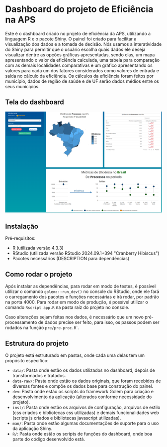 # Dashboard do projeto de Eficiência na APS

Este é o dashboard criado no projeto de eficiência da APS, utilizando a linguagem R e o pacote Shiny. O painel foi criado para facilitar a visualização dos dados e a tomada de decisão. Nós usamos a interatividade do Shiny para permitir que o usuário escolha quais dados ele deseja visualizar dentre as opções gráficas apresentadas, sendo elas, um mapa apresentando o valor da eficiência calculada, uma tabela para comparação com as demais localidades comparativas e um gráfico apresentando os valores para cada um dos fatores considerados como valores de entrada e saída no cálculo da eficiência. Os cálculos da eficiência foram feitos por município, dados de região de saúde e de UF serão dados médios entre os seus municípios.

## Tela do dashboard

![Tela do dashboard](inst/imgs/tela_apresentacao_dashboard.png)

## Instalação

Pré-requisitos:

-   R (utilizada versão 4.3.3)
-   RStudio (utilizada versão RStudio 2024.09.1+394 "Cranberry Hibiscus")
-   Pacotes necessários (DESCRIPTION para dependências)

## Como rodar o projeto

Após instalar as dependências, para rodar em modo de testes, é possível utilizar o comando `golem:::run_dev()` no console do RStudio, onde ele fará o carregamento dos pacotes e funções necessárias e irá rodar, por padrão na porta 4000. Para rodar em modo de produção, é possível utilizar o comando `Rscript app.R` na pasta raíz do projeto no console.

Caso alterações sejam feitas nos dados, é necessário que um novo pré-processamento de dados precise ser feito, para isso, os passos podem ser rodados na função `pre/pre-proc.R`\`.

## Estrutura do projeto

O projeto está estruturado em pastas, onde cada uma delas tem um propósito específico:

-   `data/`: Pasta onde estão os dados utilizados no dashboard, depois de transformados e tratados.
-   `data-raw/`: Pasta onde estão os dados originais, que foram recebidos de diversas fontes e compõe os dados base para construção do painel.
-   `dev`: Pasta onde estão os scripts do framework Golem para criação e desenvolvimento da aplicação (alterados conforme necessidade do projeto).
-   `inst/`: Pasta onde estão os arquivos de configuração, arquivos de estilo (css criados e bibliotecas css utilizadas) e demais funcionalidades web (scripts js criados e bibliotecas javascript utilizadas).
-   `man/`: Pasta onde estão algumas documentações de suporte para o uso da aplicação Shiny.
-   `R/`: Pasta onde estão os scripts de funções do dashboard, onde boa parte do código desenvolvido está.
